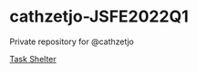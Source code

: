 # cathzetjo-JSFE2022Q1
Private repository for @cathzetjo

[Task Shelter](https://rolling-scopes-school.github.io/cathzetjo-JSFE2022Q1/shelter/pages/main/)
